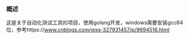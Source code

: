 ### 概述

这是关于自动化测试工具的项目，使用golang开发，windows需要安装gcc64位，参考https://www.cnblogs.com/ggg-327931457/p/9694516.html